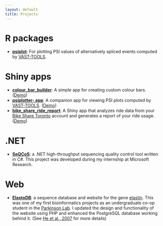 ```yaml
---
layout: default
title: Projects
---
```


# R packages  
 - [**psiplot**](https://github.com/kcha/psiplot): For plotting PSI
values of alternatively spliced events computed  by [VAST-TOOLS](https://github.com/vastgroup/vast-tools).

# Shiny apps  
 - [**colour_bar_builder**](https://github.com/kcha/colour_bar_builder): A simple
app for creating custom colour bars.
([Demo](https://kcha.shinyapps.io/colour_bar_builder)) 
 - [**psiplotter-
app**](https://github.com/kcha/psiplotter-app): A companion app for viewing PSI
plots computed by [VAST-TOOLS](https://github.com/vastgroup/vast-tools).
([Demo](https://kcha.shinyapps.io/psiplotter-app)) 
 - [**bike_share_ride_report**](https://github.com/kcha/bike_share_ride_report): A
Shiny app that analyzes ride data from your [Bike Share
Toronto](https://www.bikesharetoronto.com/) account and generates a report of
your ride usage. ([Demo](https://kcha.shinyapps.io/bike_share_ride_report))

# .NET 
 - [**SeQCoS**](https://seqcos.codeplex.com/): a .NET high-throughput
sequencing quality control tool written in C#. This project was developed during
my internship at Microsoft Research. 

# Web
 - [**ElastoDB**](http://www.compsysbio.org/elastin/): a sequence database and
website for the gene [elastin](https://en.wikipedia.org/wiki/Elastin). This was
one of my first bioinformatics projects as an undergraduate co-op student in the
[Parkinson Lab](http://www.compsysbio.org/front/). I updated the design and
functionality of the website using PHP and enhanced the PostgreSQL database
working behind it. (See [He et al.,
2007](http://www.sciencedirect.com/science/article/pii/S0945053X07000789) for
more details)
